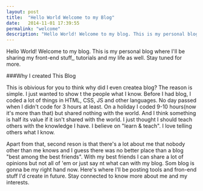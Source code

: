 ```yaml
---
layout: post
title:  "Hello World Welcome to my Blog"
date:   2014-11-01 17:39:55
permalink: "welcome"
description: "Hello World! Welcome to my blog. This is my personal blog where I'll be sharing my front-end stuff,, tutorials and my life as well. Stay tuned for more."
---
```


Hello World! Welcome to my blog. This is my personal blog where I'll be sharing my front-end stuff,, tutorials and my life as well. Stay tuned for more.

###Why I created This Blog

This is obivious for you to think why did I even createa blog? The reason is simple. I just wanted to show t the people what I know.
Before I had blog, I coded a lot of things in HTML, CSS, JS and other languages. No day passed when I didn't code for 3 hours at least. On a holiday I coded 9-10 hours(now it's more than that) but shared nothing with the world. And I think something is half its value if it isn't shared with the world. I just thought I should teach others with the knowledge I have. I believe on "learn & teach". I love telling others what I know.

Apart from that, second reson is that there's a lot about me that nobody other than me knows and I guess there was no better place than a blog "best among the best friends". With my best friends I can share a lot of opinions but not all of 'em or just say nt what  can with my blog. Som blog is gonna be my right hand now. Here's where I'll be posting tools and fron-end stuff I'd create in future.
Stay connected to know more about me and my interests.